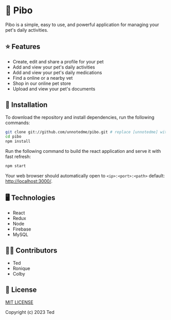 # :dog: Pibo

Pibo is a simple, easy to use, and powerful application for managing your pet's daily activities.

## :star: Features
- Create, edit and share a profile for your pet
- Add and view your pet's daily activities
- Add and view your pet's daily medications
- Find a online or a nearby vet
- Shop in our online pet store
- Upload and view your pet's documents

## :electric_plug: Installation

To download the repository and install dependencies, run the following commands:

```bash
git clone git://github.com/unnotedme/pibo.git # replace [unnotedme] with your github username if you fork first.
cd pibo
npm install
```

Run the following command to build the react application and serve it with fast refresh:

```bash
npm start
```

Your web browser should automatically open to `<ip>:<port>:<path>` default: [http://localhost:3000/](http://localhost:3000/).

## :desktop_computer: Technologies
- React
- Redux
- Node
- Firebase
- MySQL

## :technologist: Contributors
- Ted
- Ronique
- Colby

## :page_facing_up: License
[MIT LICENSE](LICENSE)

Copyright (c) 2023 Ted
